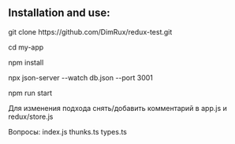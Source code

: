 <h2>Installation and use:</h2>
<p>git clone https://github.com/DimRux/redux-test.git</p>
<p>cd my-app</p>
<p>npm install</p>
<p>npx json-server --watch db.json --port 3001</p>
<p>npm run start</p>

<p>Для изменения подхода снять/добавить комментарий в app.js и redux/store.js</p>

Вопросы:
index.js
thunks.ts
types.ts